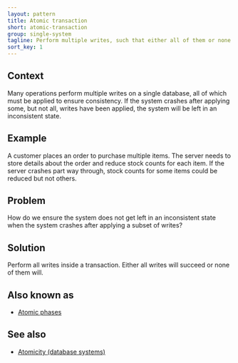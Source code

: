 ```yaml
---
layout: pattern
title: Atomic transaction
short: atomic-transaction
group: single-system
tagline: Perform multiple writes, such that either all of them or none of them succeed
sort_key: 1
---
```


## Context

Many operations perform multiple writes on a single database, all of which must be applied to ensure consistency. If the system crashes after applying some, but not all, writes have been applied, the system will be left in an inconsistent state.

## Example

A customer places an order to purchase multiple items. The server needs to store details about the order and reduce stock counts for each item. If the server crashes part way through, stock counts for some items could be reduced but not others.

## Problem

How do we ensure the system does not get left in an inconsistent state when the system crashes after applying a subset of writes?

## Solution

Perform all writes inside a transaction. Either all writes will succeed or none of them will.

## Also known as

- [Atomic phases](https://brandur.org/idempotency-keys#atomic-phases)

## See also

- [Atomicity (database systems)](https://en.wikipedia.org/wiki/Atomicity_(database_systems))
